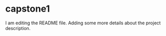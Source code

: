 # capstone1


I am editing the README file. Adding some more details about the project description.
